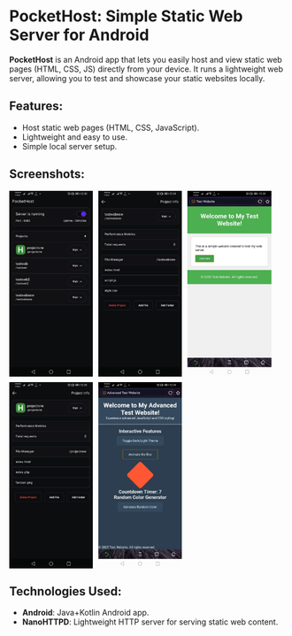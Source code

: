 # PocketHost: Simple Static Web Server for Android

**PocketHost** is an Android app that lets you easily host and view static web pages (HTML, CSS, JS) directly from your device. It runs a lightweight web server, allowing you to test and showcase your static websites locally.

## Features:
- Host static web pages (HTML, CSS, JavaScript).
- Lightweight and easy to use.
- Simple local server setup.

## Screenshots:

<div style="display: flex; flex-wrap: wrap; gap: 10px;">
    <img src="assets/pockethost1.jpg" alt="App Screenshot" width="30%">
    <img src="assets/pockethost2.jpg" alt="App Screenshot" width="30%">
    <img src="assets/pockethost3.jpg" alt="App Screenshot" width="30%">
    <img src="assets/pockethost4.jpg" alt="App Screenshot" width="30%">
    <img src="assets/pockethost5.jpg" alt="App Screenshot" width="30%">
</div>

## Technologies Used:
- **Android**: Java+Kotlin Android app.
- **NanoHTTPD**: Lightweight HTTP server for serving static web content.
